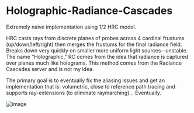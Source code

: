 # Holographic-Radiance-Cascades
Extremely naive implementation using 1/2 HRC model.

HRC casts rays from discrete planes of probes across 4 cardinal frustums (up/down/left/right) then merges the frustums for the final radiance field. Breaks down very quickly on smaller more uniform light sources--unstable. The name "Holographic," RC comes from the idea that radiance is captured over planes much like holograms. This method comes from the Radiance Cascades server and is not my idea.

The primary goal is to eventually fix the aliasing issues and get an implementation that is: volumetric, close to reference path tracing and supports ray-extensions (to eliminate raymarching)... Eventually.

![image](https://github.com/user-attachments/assets/70ea71b0-a8b8-4f6b-ab51-562523d2ecbc)
